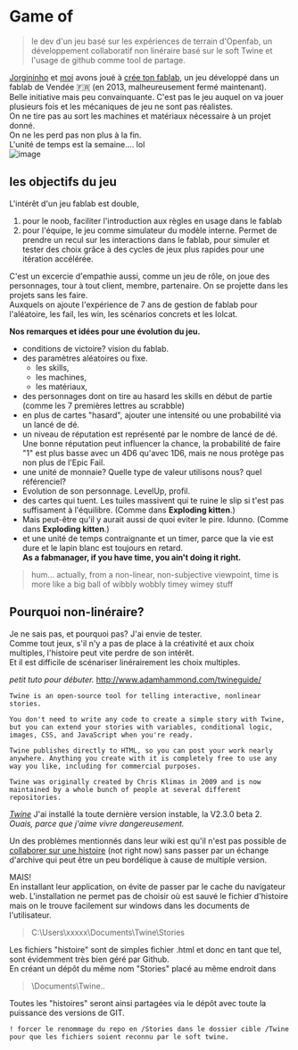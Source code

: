 # Game of
>le dev d'un jeu basé sur les expériences de terrain d'Openfab, un développement collaboratif non linéraire basé sur le soft Twine et l'usage de github comme tool de partage.


[Jorgininho](https://github.com/Jorgininho) et [moi](https://github.com/nicolasdb) avons joué à [crée ton fablab](https://meditmoiunfablab.wordpress.com/2013/03/10/cree-ton-fablab-le-jeu-a-imprimer/), un jeu développé dans un fablab de Vendée 🇫🇷 (en 2013, malheureusement fermé maintenant).  
Belle initiative mais peu convainquante. C'est pas le jeu auquel on va jouer plusieurs fois et les mécaniques de jeu ne sont pas réalistes.   
On ne tire pas au sort les machines et matériaux nécessaire à un projet donné.  
On ne les perd pas non plus à la fin.  
L'unité de temps est la semaine.... lol   
![image](https://user-images.githubusercontent.com/12049360/53304256-46b25e80-3873-11e9-9139-e3759bab715b.png)

## les objectifs du jeu

L'intérêt d'un jeu fablab est double,  
1. pour le noob, faciliter l'introduction aux règles en usage dans le fablab
2. pour l'équipe, le jeu comme simulateur du modèle interne.
Permet de prendre un recul sur les interactions dans le fablab, pour simuler et tester des choix grâce à des cycles de jeux plus rapides pour une itération accélérée.

C'est un excercie d'empathie aussi, comme un jeu de rôle, on joue des personnages, tour à tout client, membre, partenaire. On se projette dans les projets sans les faire.  
Auxquels on ajoute l'expérience de 7 ans de gestion de fablab pour l'aléatoire, les fail, les win, les scénarios concrets et les lolcat.

**Nos remarques et idées pour une évolution du jeu.**
- conditions de victoire? vision du fablab.
- des paramètres aléatoires ou fixe.
   - les skills,
   - les machines,
   - les matériaux,
- des personnages dont on tire au hasard les skills en début de partie (comme les 7 premières lettres au scrabble)
- en plus de cartes "hasard", ajouter une intensité ou une probabilité via un lancé de dé.
- un niveau de réputation est représenté par le nombre de lancé de dé.
Une bonne réputation peut influencer la chance, la probabilité de faire "1" est plus basse avec un 4D6 qu'avec 1D6, mais ne nous protège pas non plus de l'Epic Fail.
- une unité de monnaie? Quelle type de valeur utilisons nous? quel référenciel?
- Evolution de son personnage. LevelUp, profil.
- des cartes qui tuent. Les tuiles massivent qui te ruine le slip si t'est pas suffisament à l'équilibre. (Comme dans **Exploding kitten**.)  
- Mais peut-être qu'il y aurait aussi de quoi eviter le pire. Idunno. (Comme dans **Exploding kitten**.)  
- et une unité de temps contraignante et un timer, parce que la vie est dure et le lapin blanc est toujours en retard.    
**As a fabmanager, if you have time, you ain't doing it right.**

> hum...  actually, from a non-linear, non-subjective viewpoint, time is more like a big ball of wibbly wobbly timey wimey stuff

## Pourquoi non-linéraire?
Je ne sais pas, et pourquoi pas? J'ai envie de tester.  
Comme tout jeux, s'il n'y a pas de place à la créativité et aux choix multiples, l'histoire peut vite perdre de son intérêt.  
Et il est difficile de scénariser linérairement les choix multiples.   

_petit tuto pour débuter._ http://www.adamhammond.com/twineguide/

```
Twine is an open-source tool for telling interactive, nonlinear stories.

You don't need to write any code to create a simple story with Twine, but you can extend your stories with variables, conditional logic, images, CSS, and JavaScript when you're ready.

Twine publishes directly to HTML, so you can post your work nearly anywhere. Anything you create with it is completely free to use any way you like, including for commercial purposes.

Twine was originally created by Chris Klimas in 2009 and is now maintained by a whole bunch of people at several different repositories.

```
[_Twine_](https://twinery.org/)
J'ai installé la toute dernière version instable, la V2.3.0 beta 2.  
_Ouais, parce que j'aime vivre dangereusement._

Un des problèmes mentionnés dans leur wiki est qu'il n'est pas possible de [collaborer sur une histoire](http://twinery.org/wiki/twine2:collaborate_with_someone_else) (not right now) sans passer par un échange d'archive qui peut être un peu bordélique à cause de multiple version.  

MAIS!   
En installant leur application, on évite de passer par le cache du navigateur web.
L'installation ne permet pas de choisir où est sauvé le fichier d'histoire mais on le trouve facilement sur windows dans les documents de l'utilisateur.
>C:\Users\xxxxx\Documents\Twine\Stories

Les fichiers "histoire" sont de simples fichier .html et donc en tant que tel, sont évidemment très bien géré par Github.  
En créant un dépôt du même nom "Stories" placé au même endroit dans  
> \Documents\Twine\..

Toutes les "histoires" seront ainsi partagées via le dépôt avec toute la puissance des versions de GIT.

```
! forcer le renommage du repo en /Stories dans le dossier cible /Twine
pour que les fichiers soient reconnu par le soft twine.
```
